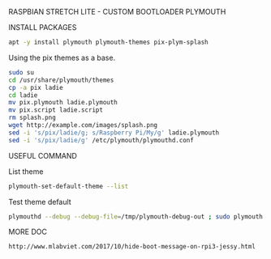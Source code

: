 RASPBIAN STRETCH LITE - CUSTOM BOOTLOADER PLYMOUTH

INSTALL PACKAGES

```bash
apt -y install plymouth plymouth-themes pix-plym-splash
```

Using the pix themes as a base.

```bash
sudo su
cd /usr/share/plymouth/themes
cp -a pix ladie
cd ladie
mv pix.plymouth ladie.plymouth
mv pix.script ladie.script
rm splash.png
wget http://example.com/images/splash.png
sed -i 's/pix/ladie/g; s/Raspberry Pi/My/g' ladie.plymouth
sed -i 's/pix/ladie/g' /etc/plymouth/plymouthd.conf
```


USEFUL COMMAND

List theme
```bash
plymouth-set-default-theme --list
```

Test theme default
```bash
plymouthd --debug --debug-file=/tmp/plymouth-debug-out ; sudo plymouth --show-splash ; for ((I=0;I<10;I++)); do sleep 1 ; sudo plymouth --update=event$I ; done ;sudo  plymouth --quit
```

MORE DOC

```
http://www.mlabviet.com/2017/10/hide-boot-message-on-rpi3-jessy.html
```
